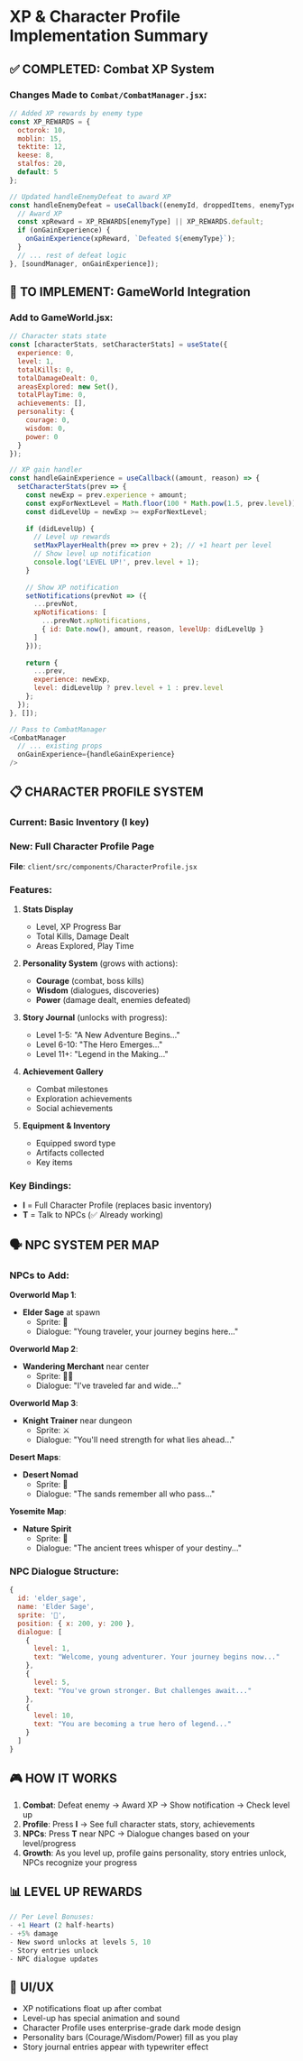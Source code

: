 # XP & Character Profile Implementation Summary

## ✅ **COMPLETED: Combat XP System**

### Changes Made to `Combat/CombatManager.jsx`:
```javascript
// Added XP rewards by enemy type
const XP_REWARDS = {
  octorok: 10,
  moblin: 15,
  tektite: 12,
  keese: 8,
  stalfos: 20,
  default: 5
};

// Updated handleEnemyDefeat to award XP
const handleEnemyDefeat = useCallback((enemyId, droppedItems, enemyType = 'default') => {
  // Award XP
  const xpReward = XP_REWARDS[enemyType] || XP_REWARDS.default;
  if (onGainExperience) {
    onGainExperience(xpReward, `Defeated ${enemyType}`);
  }
  // ... rest of defeat logic
}, [soundManager, onGainExperience]);
```

## 🔄 **TO IMPLEMENT: GameWorld Integration**

### Add to GameWorld.jsx:
```javascript
// Character stats state
const [characterStats, setCharacterStats] = useState({
  experience: 0,
  level: 1,
  totalKills: 0,
  totalDamageDealt: 0,
  areasExplored: new Set(),
  totalPlayTime: 0,
  achievements: [],
  personality: {
    courage: 0,
    wisdom: 0,
    power: 0
  }
});

// XP gain handler
const handleGainExperience = useCallback((amount, reason) => {
  setCharacterStats(prev => {
    const newExp = prev.experience + amount;
    const expForNextLevel = Math.floor(100 * Math.pow(1.5, prev.level));
    const didLevelUp = newExp >= expForNextLevel;
    
    if (didLevelUp) {
      // Level up rewards
      setMaxPlayerHealth(prev => prev + 2); // +1 heart per level
      // Show level up notification
      console.log('LEVEL UP!', prev.level + 1);
    }
    
    // Show XP notification
    setNotifications(prevNot => ({
      ...prevNot,
      xpNotifications: [
        ...prevNot.xpNotifications,
        { id: Date.now(), amount, reason, levelUp: didLevelUp }
      ]
    }));
    
    return {
      ...prev,
      experience: newExp,
      level: didLevelUp ? prev.level + 1 : prev.level
    };
  });
}, []);

// Pass to CombatManager
<CombatManager
  // ... existing props
  onGainExperience={handleGainExperience}
/>
```

## 📋 **CHARACTER PROFILE SYSTEM**

### Current: Basic Inventory (I key)
### New: Full Character Profile Page

**File**: `client/src/components/CharacterProfile.jsx`

### Features:
1. **Stats Display**
   - Level, XP Progress Bar
   - Total Kills, Damage Dealt
   - Areas Explored, Play Time

2. **Personality System** (grows with actions):
   - **Courage** (combat, boss kills)
   - **Wisdom** (dialogues, discoveries)
   - **Power** (damage dealt, enemies defeated)

3. **Story Journal** (unlocks with progress):
   - Level 1-5: "A New Adventure Begins..."
   - Level 6-10: "The Hero Emerges..."
   - Level 11+: "Legend in the Making..."

4. **Achievement Gallery**
   - Combat milestones
   - Exploration achievements
   - Social achievements

5. **Equipment & Inventory**
   - Equipped sword type
   - Artifacts collected
   - Key items

### Key Bindings:
- **I** = Full Character Profile (replaces basic inventory)
- **T** = Talk to NPCs (✅ Already working)

## 🗣️ **NPC SYSTEM PER MAP**

### NPCs to Add:

**Overworld Map 1**:
- **Elder Sage** at spawn
  - Sprite: 👴
  - Dialogue: "Young traveler, your journey begins here..."
  
**Overworld Map 2**:
- **Wandering Merchant** near center
  - Sprite: 🧙‍♂️
  - Dialogue: "I've traveled far and wide..."

**Overworld Map 3**:
- **Knight Trainer** near dungeon
  - Sprite: ⚔️
  - Dialogue: "You'll need strength for what lies ahead..."

**Desert Maps**:
- **Desert Nomad**
  - Sprite: 🧕
  - Dialogue: "The sands remember all who pass..."

**Yosemite Map**:
- **Nature Spirit**
  - Sprite: 🌲
  - Dialogue: "The ancient trees whisper of your destiny..."

### NPC Dialogue Structure:
```javascript
{
  id: 'elder_sage',
  name: 'Elder Sage',
  sprite: '👴',
  position: { x: 200, y: 200 },
  dialogue: [
    {
      level: 1,
      text: "Welcome, young adventurer. Your journey begins now..."
    },
    {
      level: 5,
      text: "You've grown stronger. But challenges await..."
    },
    {
      level: 10,
      text: "You are becoming a true hero of legend..."
    }
  ]
}
```

## 🎮 **HOW IT WORKS**

1. **Combat**: Defeat enemy → Award XP → Show notification → Check level up
2. **Profile**: Press **I** → See full character stats, story, achievements
3. **NPCs**: Press **T** near NPC → Dialogue changes based on your level/progress
4. **Growth**: As you level up, profile gains personality, story entries unlock, NPCs recognize your progress

## 📊 **LEVEL UP REWARDS**

```javascript
// Per Level Bonuses:
- +1 Heart (2 half-hearts)
- +5% damage
- New sword unlocks at levels 5, 10
- Story entries unlock
- NPC dialogue updates
```

## 🎨 **UI/UX**

- XP notifications float up after combat
- Level-up has special animation and sound
- Character Profile uses enterprise-grade dark mode design
- Personality bars (Courage/Wisdom/Power) fill as you play
- Story journal entries appear with typewriter effect

